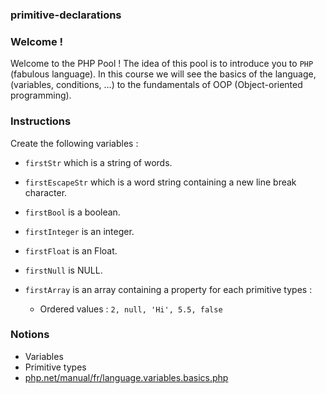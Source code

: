 ### primitive-declarations

### Welcome !

Welcome to the PHP Pool ! The idea of this pool is to introduce you to `PHP` (fabulous language).
In this course we will see the basics of the language, (variables, conditions, ...) to the fundamentals of OOP (Object-oriented programming).

### Instructions

Create the following variables :

- `firstStr` which is a string of words.
- `firstEscapeStr` which is a word string containing a new line break character.
- `firstBool` is a boolean.
- `firstInteger` is an integer.
- `firstFloat` is an Float.
- `firstNull` is NULL.

- `firstArray` is an array containing a property for each primitive types :
    - Ordered values : `2, null, 'Hi', 5.5, false`

### Notions

- Variables
- Primitive types
- [php.net/manual/fr/language.variables.basics.php](https://php.net/manual/fr/language.variables.basics.php)
